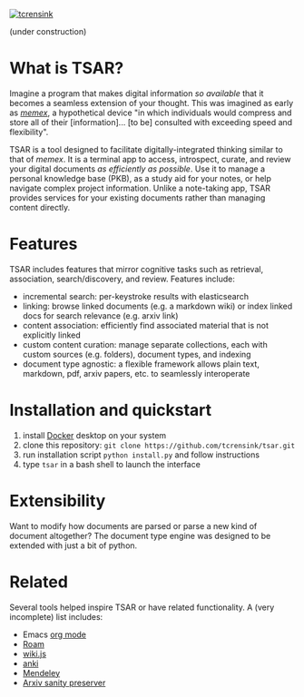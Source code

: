 
[![tcrensink](https://circleci.com/gh/tcrensink/tsar.svg?style=shield)](https://app.circleci.com/pipelines/github/tcrensink/tsar/)

(under construction)

# What is TSAR?
Imagine a program that makes digital information *so available* that it becomes a seamless extension of your thought. This was imagined as early as [*memex*](https://en.wikipedia.org/wiki/Memex), a hypothetical device "in which individuals would compress and store all of their [information]... [to be] consulted with exceeding speed and flexibility".

TSAR is a tool designed to facilitate digitally-integrated thinking similar to that of *memex*. It is a terminal app to  access, introspect, curate, and review your digital documents *as efficiently as possible*. Use it to manage a personal knowledge base (PKB), as a study aid for your notes, or help navigate complex project information. Unlike a note-taking app, TSAR provides services for your existing documents rather than managing content directly.

# Features
TSAR includes features that mirror cognitive tasks such as retrieval, association, search/discovery, and review.  Features include:
- incremental search: per-keystroke results with elasticsearch
- linking: browse linked documents (e.g. a markdown wiki) or index linked docs for search relevance (e.g. arxiv link)
- content association: efficiently find associated material that is not explicitly linked
- custom content curation: manage separate collections, each with custom sources (e.g. folders), document types, and indexing
- document type agnostic: a flexible framework allows plain text, markdown, pdf, arxiv papers, etc. to seamlessly interoperate

# Installation and quickstart
1. install [Docker](https://www.docker.com/get-started) desktop on your system
2. clone this repository: `git clone https://github.com/tcrensink/tsar.git`
3. run installation script `python install.py` and follow instructions
4. type `tsar` in a bash shell to launch the interface

# Extensibility
Want to modify how documents are parsed or parse a new kind of document altogether?  The document type engine was designed to be extended with just a bit of python.

# Related
Several tools helped inspire TSAR or have related functionality.  A (very incomplete) list includes:

- Emacs [org mode](https://orgmode.org)
- [Roam](https://roamresearch.com)
- [wiki.js](https://wiki.js.org)
- [anki](https://www.google.com/search?client=safari&rls=en&q=anki&ie=UTF-8&oe=UTF-8)
- [Mendeley](https://www.mendeley.com/?interaction_required=true)
- [Arxiv sanity preserver](https://www.google.com/search?client=safari&rls=en&q=arxiv+sanity+preserver&ie=UTF-8&oe=UTF-8)

